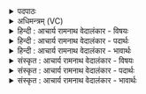 <details><summary>पदपाठः</summary>

यः꣢। मँ꣡हि꣢꣯ष्ठः। म꣣घो꣡ना꣢म्। अँ꣣शुः꣢। न। शो꣣चिः꣢। चि꣡कि꣢꣯त्वः। अ꣣भि꣢। नः꣣। नय। इ꣡न्द्रः꣢꣯। वि꣣दे꣢। तम्। उ꣣। स्तुहि। ६४५।
</details>

<details><summary>अधिमन्त्रम् (VC)</summary>

- इन्द्रः
- प्रजापतिः
- विराडनुष्टुप्
- गान्धारः
- 0
</details>

<details><summary>हिन्दी : आचार्य रामनाथ वेदालंकार - विषयः</summary>

अगले मन्त्र में परमात्मा का वर्णन करके उसकी स्तुति के लिए मनुष्यों को प्रेरणा दी गयी है।
</details>

<details><summary>हिन्दी : आचार्य रामनाथ वेदालंकार - पदार्थः</summary>

पदार्थान्वयभाषाः -  (यः) जो आप (मघोनाम्) धनियों में (मंहिष्ठः) सबसे अधिक दानी हैं और (अंशुः न) सूर्यकिरण के समान (शोचिः) तेजस्वी हैं, वह, हे (चिकित्वन्) ज्ञानी, जागरूक परमात्मन् ! आप (नः अभि) हमारी ओर भी (नय) इन दान, तेज, ज्ञान, जागरूकता आदि को लाइए। हे मनुष्य ! (इन्द्रः) परमेश्वर (विदे) उपकार करना जानता है, (तम् उ) उसी को (स्तुहि) स्तुति से सम्मानित कर ॥५॥ इस मन्त्र में ‘अंशुः न शोचिः’ में उपमालङ्कार है ॥५॥
</details>

<details><summary>हिन्दी : आचार्य रामनाथ वेदालंकार - भावार्थः</summary>

भावार्थभाषाः -  जो जगदीश्वर परम दानी, परम तेजस्वी, परम विद्वान्, परम जागरूक और परम परोपकारी है, उसकी उपासना करके सबको दानी, तेजस्वी, विद्वान्, जागरूक और परोपकारी बनना चाहिए ॥५॥
</details>

<details><summary>संस्कृत : आचार्य रामनाथ वेदालंकार - विषयः</summary>

अथ परमात्मानमुपवर्ण्य तत्स्तवनाय जनान् प्रेरयति।
</details>

<details><summary>संस्कृत : आचार्य रामनाथ वेदालंकार - पदार्थः</summary>

पदार्थान्वयभाषाः -  (यः) यस्त्वम्, (मघोनाम्) धनवताम् (मंहिष्ठः) दातृतमः असि, किञ्च (अंशुः न) सूर्यरश्मिः इव (शोचिः) शोचिष्मान् असि, सः हे (चिकित्वः) ज्ञानवन्, सदा जागरूक परमात्मन् ! त्वम् (नः अभि) अस्मान् प्रति (नय) दातृत्वतेजोज्ञानजागरूकत्वादिकं प्रापय। हे मनुष्य ! (इन्द्रः) परमेश्वरः (विदे) उपकर्तुं जानाति, (तम् उ) तमेव (स्तुहि) स्तुत्या सभाजय ॥ (शोचिः) अत्र मत्वर्थीयस्य लोपः। (चिकित्वः) कित ज्ञाने, लिटः क्वसुः सम्बुद्धौ ‘मतुवसो रु सम्बुद्धौ छन्दसि’ अ० ८।३।१ इति रुत्वम्। (विदे) विद ज्ञाने, आत्मनेपदं छान्दसम्, ‘वित्ते’ इति प्राप्ते ‘लोपस्त आत्मनेपदेषु’ अ० ७।१।४१ इति तलोपः ॥५॥ अत्र ‘अंशुर्न शोचिः’ इत्युपमालङ्कारः ॥५॥
</details>

<details><summary>संस्कृत : आचार्य रामनाथ वेदालंकार - भावार्थः</summary>

भावार्थभाषाः -  यो जगदीश्वरः परमो दाता, परमस्तेजस्वी, परमो विद्वान्, परमो जागरूकः, परमः परोपकर्ता च विद्यते तमुपास्य सर्वैर्दातृभिस्तेजस्विभिर्विद्भिर्जागरूकैः परोपकर्तृभिश्च भाव्यम् ॥५॥
</details>
